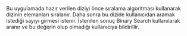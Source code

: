Bu uygulamada hazır verilen diziyi önce sıralama algoritması kullanarak dizinin elemanları sıralanır. Daha sonra bu dizide kullanıcıdan aramak istediği sayıyı girmesi istenir. İstenilen sonuç Binary Search kullanılarak aranır ve bu değerin olup olmadığı kullanıcıya bildirillir.
